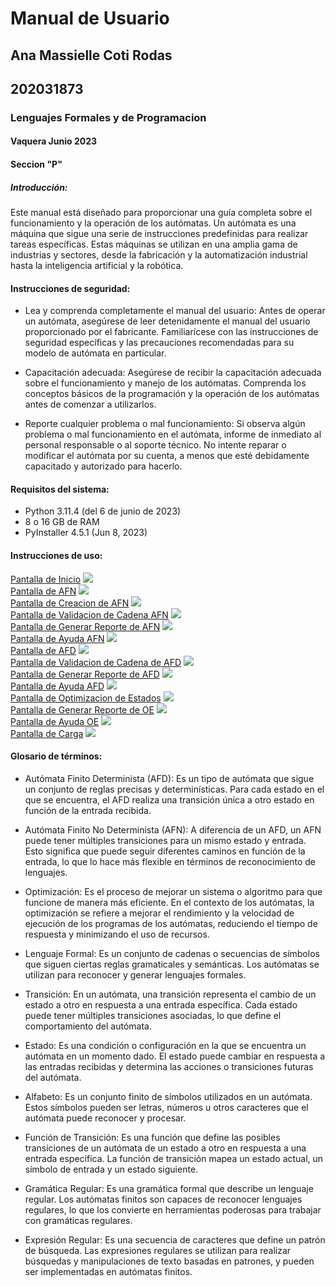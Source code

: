 # **Manual de Usuario**  

## Ana Massielle Coti Rodas  
## 202031873  

### Lenguajes Formales y de Programacion  

#### Vaquera Junio 2023  
#### Seccion "P"  

##### Introducción:  
Este manual está diseñado para proporcionar una guía completa sobre el funcionamiento y la operación de los autómatas. Un autómata es una máquina que sigue una serie de instrucciones predefinidas para realizar tareas específicas. Estas máquinas se utilizan en una amplia gama de industrias y sectores, desde la fabricación y la automatización industrial hasta la inteligencia artificial y la robótica.

#### Instrucciones de seguridad:
* Lea y comprenda completamente el manual del usuario: Antes de operar un autómata, asegúrese de leer detenidamente el manual del usuario proporcionado por el fabricante. Familiarícese con las instrucciones de seguridad específicas y las precauciones recomendadas para su modelo de autómata en particular.

* Capacitación adecuada: Asegúrese de recibir la capacitación adecuada sobre el funcionamiento y manejo de los autómatas. Comprenda los conceptos básicos de la programación y la operación de los autómatas antes de comenzar a utilizarlos.

* Reporte cualquier problema o mal funcionamiento: Si observa algún problema o mal funcionamiento en el autómata, informe de inmediato al personal responsable o al soporte técnico. No intente reparar o modificar el autómata por su cuenta, a menos que esté debidamente capacitado y autorizado para hacerlo.

#### Requisitos del sistema:

* Python 3.11.4 (del 6 de junio de 2023)
* 8 o 16 GB de RAM
* PyInstaller 4.5.1 (Jun 8, 2023)

#### Instrucciones de uso:

[Pantalla de Inicio](https://ibb.co/RBsVVSf)
![](PantallaInicio.png)  
[Pantalla de AFN](https://ibb.co/gDRhKWF)
![](PantallaAFN.png)    
[Pantalla de Creacion de AFN](https://ibb.co/PYtv9ZJ)
![](PantallaCrearAFN.png)    
[Pantalla de Validacion de Cadena AFN](https://ibb.co/P6VrZ6G)
![](PantallaSeleccionAFN.png)    
[Pantalla de Generar Reporte de AFN](https://ibb.co/kHqV99K)
![](PantallaGenerarAFN.png)    
[Pantalla de Ayuda AFN](https://ibb.co/6PPWBRJ)
![](PantallaAyudaAFN.png)    
[Pantalla de AFD](https://ibb.co/gDzX7LF)
![](PantallaAFD.png)    
[Pantalla de Validacion de Cadena de AFD](https://ibb.co/P6VrZ6G)
![](PantallaSeleccionAFD.png)    
[Pantalla de Generar Reporte de AFD](https://ibb.co/LJsXPXk)
![](PantallaGenerarAFD.png)    
[Pantalla de Ayuda AFD](https://ibb.co/ZNYm676)
![](PantallaAyudaAFD.png)    
[Pantalla de Optimizacion de Estados](https://ibb.co/847q5Wc)
![](PantallaOE.png)    
[Pantalla de Generar Reporte de OE](https://ibb.co/bLZDDWZ)
![](PantallaGenerarOE.png)    
[Pantalla de Ayuda OE](https://ibb.co/9gz4ksk)
![](PantallaAyudaOE.png)    
[Pantalla de Carga](https://ibb.co/1bjwzsP)
![](PantallaCarga.png)   

#### Glosario de términos:
* Autómata Finito Determinista (AFD): Es un tipo de autómata que sigue un conjunto de reglas precisas y determinísticas. Para cada estado en el que se encuentra, el AFD realiza una transición única a otro estado en función de la entrada recibida.

* Autómata Finito No Determinista (AFN): A diferencia de un AFD, un AFN puede tener múltiples transiciones para un mismo estado y entrada. Esto significa que puede seguir diferentes caminos en función de la entrada, lo que lo hace más flexible en términos de reconocimiento de lenguajes.

* Optimización: Es el proceso de mejorar un sistema o algoritmo para que funcione de manera más eficiente. En el contexto de los autómatas, la optimización se refiere a mejorar el rendimiento y la velocidad de ejecución de los programas de los autómatas, reduciendo el tiempo de respuesta y minimizando el uso de recursos.

* Lenguaje Formal: Es un conjunto de cadenas o secuencias de símbolos que siguen ciertas reglas gramaticales y semánticas. Los autómatas se utilizan para reconocer y generar lenguajes formales.

* Transición: En un autómata, una transición representa el cambio de un estado a otro en respuesta a una entrada específica. Cada estado puede tener múltiples transiciones asociadas, lo que define el comportamiento del autómata.

* Estado: Es una condición o configuración en la que se encuentra un autómata en un momento dado. El estado puede cambiar en respuesta a las entradas recibidas y determina las acciones o transiciones futuras del autómata.

* Alfabeto: Es un conjunto finito de símbolos utilizados en un autómata. Estos símbolos pueden ser letras, números u otros caracteres que el autómata puede reconocer y procesar.

* Función de Transición: Es una función que define las posibles transiciones de un autómata de un estado a otro en respuesta a una entrada específica. La función de transición mapea un estado actual, un símbolo de entrada y un estado siguiente.

* Gramática Regular: Es una gramática formal que describe un lenguaje regular. Los autómatas finitos son capaces de reconocer lenguajes regulares, lo que los convierte en herramientas poderosas para trabajar con gramáticas regulares.

* Expresión Regular: Es una secuencia de caracteres que define un patrón de búsqueda. Las expresiones regulares se utilizan para realizar búsquedas y manipulaciones de texto basadas en patrones, y pueden ser implementadas en autómatas finitos.
